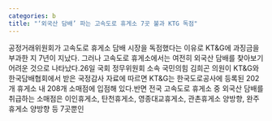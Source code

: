 ```yaml
---
categories: b
title: "‘외국산 담배’ 파는 고속도로 휴게소 7곳 불과 KTG 독점"
---
```

 공정거래위원회가 고속도로 휴게소 담배 시장을 독점했다는 이유로 KT&G에 과징금을 부과한 지 7년이 지났다. 그러나 고속도로 휴게소에서는 여전히 외국산 담배를 찾아보기 어려운 것으로 나타났다.26일 국회 정무위원회 소속 국민의힘 김희곤 의원이 KT&G와 한국담배협회에서 받은 국정감사 자료에 따르면 KT&G는 한국도로공사에 등록된 202개 휴게소 내 208개 소매점에 입점해 있다.반면 전국 고속도로 휴게소 중 외국산 담배를 취급하는 소매점은 이인휴게소, 탄천휴게소, 영종대교휴게소, 관촌휴게소 양방향, 완주휴게소 양방향 등 7곳뿐인 